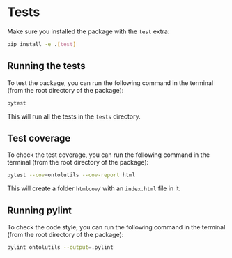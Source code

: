 # Tests

Make sure you installed the package with the `test` extra:

```bash
pip install -e .[test]
```

## Running the tests
To test the package, you can run the following command in the terminal (from the root directory of the package):

```bash
pytest
```

This will run all the tests in the `tests` directory.

## Test coverage

To check the test coverage, you can run the following command in the terminal (from the root directory of the package):

```bash
pytest --cov=ontolutils --cov-report html
```

This will create a folder `htmlcov/` with an `index.html` file in it.

## Running pylint

To check the code style, you can run the following command in the terminal (from the root directory of the package):

```bash
pylint ontolutils --output=.pylint
```